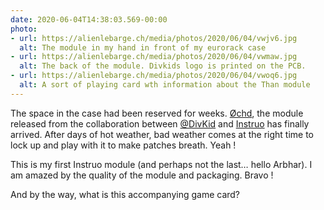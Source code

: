 ```yaml
---
date: 2020-06-04T14:38:03.569-00:00
photo:
- url: https://alienlebarge.ch/media/photos/2020/06/04/vwjv6.jpg
  alt: The module in my hand in front of my eurorack case
- url: https://alienlebarge.ch/media/photos/2020/06/04/vwmaw.jpg
  alt: The back of the module. Divkids logo is printed on the PCB.
- url: https://alienlebarge.ch/media/photos/2020/06/04/vwoq6.jpg
  alt: A sort of playing card wth information about the Than module
---
```

The space in the case had been reserved for weeks.
[Øchd](https://www.instruomodular.com/product/ochd/), the module released from the collaboration between [@DivKid](https://twitter.com/divkid) and [Instruo](https://www.instruomodular.com/) has finally arrived. After days of hot weather, bad weather comes at the right time to lock up and play with it to make patches breath. Yeah !

This is my first Instruo module (and perhaps not the last… hello Arbhar). I am amazed by the quality of the module and packaging. Bravo ! 

And by the way, what is this accompanying game card?
